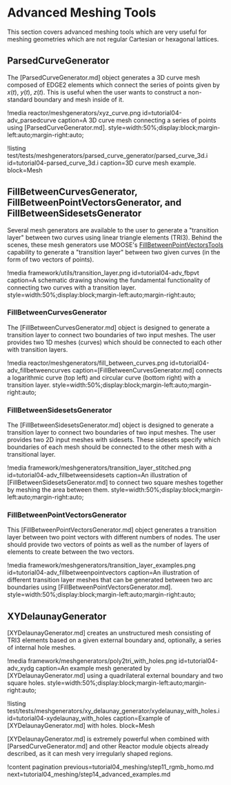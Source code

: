 # Advanced Meshing Tools

This section covers advanced meshing tools which are very useful for meshing geometries which are not regular Cartesian or hexagonal lattices.

## ParsedCurveGenerator

The [ParsedCurveGenerator.md] object generates a 3D curve mesh composed of EDGE2 elements which connect the series of points given by $x(t)$, $y(t)$, $z(t)$. This is useful when the user wants to construct a non-standard boundary and mesh inside of it.

!media reactor/meshgenerators/xyz_curve.png
       id=tutorial04-adv_parsedcurve
       caption=A 3D curve mesh connecting a series of points using [ParsedCurveGenerator.md].
       style=width:50%;display:block;margin-left:auto;margin-right:auto;

!listing test/tests/meshgenerators/parsed_curve_generator/parsed_curve_3d.i
         id=tutorial04-parsed_curve_3d.i
         caption=3D curve mesh example.
         block=Mesh

## FillBetweenCurvesGenerator, FillBetweenPointVectorsGenerator, and FillBetweenSidesetsGenerator

Several mesh generators are available to the user to generate a "transition layer" between two curves using linear triangle elements (TRI3). Behind the scenes, these mesh generators use MOOSE's [FillBetweenPointVectorsTools](FillBetweenPointVectorsTools.md) capability to generate a "transition layer" between two given curves (in the form of two vectors of points).

!media framework/utils/transition_layer.png
       id=tutorial04-adv_fbpvt
       caption=A schematic drawing showing the fundamental functionality of connecting two curves with a transition layer.
       style=width:50%;display:block;margin-left:auto;margin-right:auto;

### FillBetweenCurvesGenerator

The [FillBetweenCurvesGenerator.md] object is designed to generate a transition layer to connect two boundaries of two input meshes. The user provides two 1D meshes (curves) which should be connected to each other with transition layers.

!media reactor/meshgenerators/fill_between_curves.png
       id=tutorial04-adv_fillbetweencurves
       caption=[FillBetweenCurvesGenerator.md] connects a logarithmic curve (top left) and circular curve (bottom right) with a transition layer.
       style=width:50%;display:block;margin-left:auto;margin-right:auto;

### FillBetweenSidesetsGenerator

The [FillBetweenSidesetsGenerator.md] object is designed to generate a transition layer to connect two boundaries of two input meshes. The user provides two 2D input meshes with sidesets. These sidesets specify which boundaries of each mesh should be connected to the other mesh with a transitional layer.

!media framework/meshgenerators/transition_layer_stitched.png
       id=tutorial04-adv_fillbetweensidesets
       caption=An illustration of [FillBetweenSidesetsGenerator.md] to connect two square meshes together by meshing the area between them.
       style=width:50%;display:block;margin-left:auto;margin-right:auto;

### FillBetweenPointVectorsGenerator

This [FillBetweenPointVectorsGenerator.md] object generates a transition layer between two point vectors with different numbers of nodes. The user should provide two vectors of points as well as the number of layers of elements to create between the two vectors.

!media framework/meshgenerators/transition_layer_examples.png
       id=tutorial04-adv_fillbetweenpointvectors
       caption=An illustration of different transition layer meshes that can be generated between two arc boundaries using [FillBetweenPointVectorsGenerator.md].
       style=width:50%;display:block;margin-left:auto;margin-right:auto;

## XYDelaunayGenerator

[XYDelaunayGenerator.md] creates an unstructured mesh consisting of TRI3 elements based on a given external boundary and, optionally, a series of internal hole meshes.

!media framework/meshgenerators/poly2tri_with_holes.png
       id=tutorial04-adv_xydg
       caption=An example mesh generated by [XYDelaunayGenerator.md] using a quadrilateral external boundary and two square holes.
       style=width:50%;display:block;margin-left:auto;margin-right:auto;

!listing test/tests/meshgenerators/xy_delaunay_generator/xydelaunay_with_holes.i
         id=tutorial04-xydelaunay_with_holes
         caption=Example of [XYDelaunayGenerator.md] with holes.
         block=Mesh

[XYDelaunayGenerator.md] is extremely powerful when combined with [ParsedCurveGenerator.md] and other Reactor module objects already described, as it can mesh very irregularly shaped regions.

!content pagination previous=tutorial04_meshing/step11_rgmb_homo.md
                    next=tutorial04_meshing/step14_advanced_examples.md

